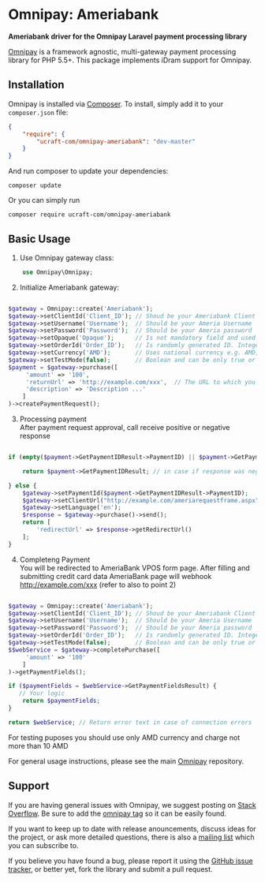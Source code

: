 # Omnipay: Ameriabank

**Ameriabank driver for the Omnipay Laravel payment processing library**

[Omnipay](https://github.com/thephpleague/omnipay) is a framework agnostic, multi-gateway payment
processing library for PHP 5.5+. This package implements iDram support for Omnipay.

## Installation

Omnipay is installed via [Composer](http://getcomposer.org/). To install, simply add it
to your `composer.json` file:

```json
{
    "require": {
        "ucraft-com/omnipay-ameriabank": "dev-master"
    }
}
```

And run composer to update your dependencies:

    composer update

Or you can simply run

    composer require ucraft-com/omnipay-ameriabank

## Basic Usage

1. Use Omnipay gateway class:

```php
    use Omnipay\Omnipay;
```

2. Initialize Ameriabank gateway:

```php

$gateway = Omnipay::create('Ameriabank');
$gateway->setClientId('Client_ID'); // Shoud be your Ameriabank Client ID (e.g. 7e7ef8ff-6300-4a78-bb31-3ad1a8c67d5f)
$gateway->setUsername('Username');  // Should be your Ameria Username 
$gateway->setPassword('Password');  // Should be your Ameria password
$gateway->setOpaque('Opaque');      // Is not mandatory field and used as additional information during information exchange 
$gateway->setOrderId('Order_ID');   // Is randomly generated ID. Integer which is generated by using system local time e.g. time()
$gateway->setCurrency('AMD');       // Uses national currency e.g. AMD, USD, EUR 
$gateway->setTestMode(false);       // Boolean and can be only true or false
$payment = $gateway->purchase([             
     'amount' => '100',         
     'returnUrl' => 'http://example.com/xxx',  // The URL to which you will be redirected after completing the purchase. Please also refer to poin 4 below
     'description' => 'Description ...'
    ]
)->createPaymentRequest();

```

3. Processing payment <br>
After payment request approval, call receive positive or negative response 

```php

if (empty($payment->GetPaymentIDResult->PaymentID) || $payment->GetPaymentIDResult->Respmessage != 'OK') {

    return $payment->GetPaymentIDResult; // in case if response was negative (rejected).

} else {
    $gateway->setPaymentId($payment->GetPaymentIDResult->PaymentID);            //if positive, call receive payment ID 
    $gateway->setClientUrl("http://example.com/ameriarequestframe.aspx");       // Setting /ameriarequestframe.aspx inside your site
    $gateway->setLanguage('en');
    $response = $gateway->purchase()->send();                                   // generate unique URL 
    return [
        'redirectUrl' => $response->getRedirectUrl()                            // redirection to previously generated unique URL 
    ];
}


```

4. Completeng Payment <br>
You will be redirected to AmeriaBank VPOS form page. 
After filling and submitting credit card data AmeriaBank page will webhook http://example.com/xxx (refer to also to point 2)

```php

$gateway = Omnipay::create('Ameriabank');
$gateway->setClientId('Client_ID'); // Shoud be your Ameriabank Client ID (e.g. 7e7ef8ff-6300-4a78-bb31-3ad1a8c67d5f)
$gateway->setUsername('Username');  // Should be your Ameria Username 
$gateway->setPassword('Password');  // Should be your Ameria password
$gateway->setOrderId('Order_ID');   // Is randomly generated ID. Integer which is generated by using system local time e.g. time()
$gateway->setTestMode(false);       // Boolean and can be only true or false
$$webService = $gateway->completePurchase([             
     'amount' => '100'
    ]
)->getPaymentFields();

if ($paymentFields = $webService->GetPaymentFieldsResult) {
   // Your logic
    return $paymentFields;
}

return $webService; // Return error text in case of connection errors

```
For testing puposes you should use only AMD currency and charge not more than 10 AMD 

For general usage instructions, please see the main [Omnipay](https://github.com/thephpleague/omnipay)
repository.

## Support

If you are having general issues with Omnipay, we suggest posting on
[Stack Overflow](http://stackoverflow.com/). Be sure to add the
[omnipay tag](http://stackoverflow.com/questions/tagged/omnipay) so it can be easily found.

If you want to keep up to date with release anouncements, discuss ideas for the project,
or ask more detailed questions, there is also a [mailing list](https://groups.google.com/forum/#!forum/omnipay) which
you can subscribe to.

If you believe you have found a bug, please report it using the [GitHub issue tracker](https://github.com/thephpleague/omnipay-idram/issues),
or better yet, fork the library and submit a pull request.
